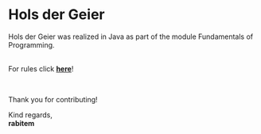 # Hols der Geier
Hols der Geier was realized in Java as part of the module Fundamentals of Programming. 
<br>
<br>
<p>
  For rules click <a href = "https://de.wikipedia.org/wiki/Hol%E2%80%99s_der_Geier" ><b>here</b></a>!
</p>
<br>
<p>
  Thank you for contributing! <br>
</p>
Kind regards,<br>
<b>rabitem</b>

